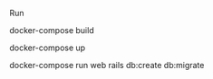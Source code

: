 Run 


docker-compose build

docker-compose up




docker-compose run web rails db:create db:migrate